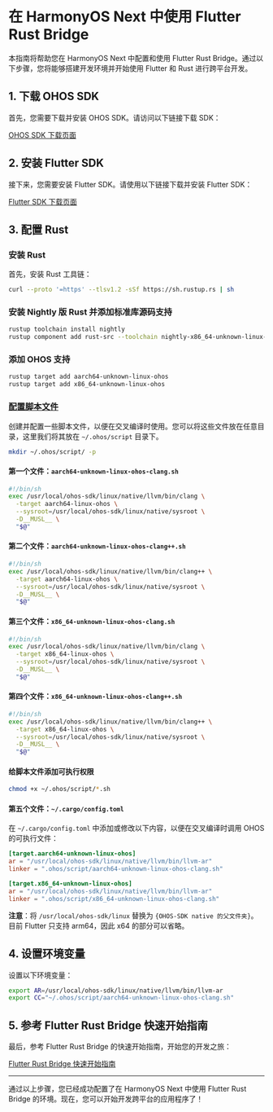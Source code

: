 # 在 HarmonyOS Next 中使用 Flutter Rust Bridge

本指南将帮助您在 HarmonyOS Next 中配置和使用 Flutter Rust Bridge。通过以下步骤，您将能够搭建开发环境并开始使用 Flutter 和 Rust 进行跨平台开发。

## 1. 下载 OHOS SDK

首先，您需要下载并安装 OHOS SDK。请访问以下链接下载 SDK：

[OHOS SDK 下载页面](https://developer.huawei.com/consumer/cn/download/)

## 2. 安装 Flutter SDK

接下来，您需要安装 Flutter SDK。请使用以下链接下载并安装 Flutter SDK：

[Flutter SDK 下载页面](https://gitee.com/harmonycommando_flutter/flutter)

## 3. 配置 Rust

### 安装 Rust

首先，安装 Rust 工具链：

```bash
curl --proto '=https' --tlsv1.2 -sSf https://sh.rustup.rs | sh
```

### 安装 Nightly 版 Rust 并添加标准库源码支持

```bash
rustup toolchain install nightly
rustup component add rust-src --toolchain nightly-x86_64-unknown-linux-gnu
```

### 添加 OHOS 支持

```bash
rustup target add aarch64-unknown-linux-ohos
rustup target add x86_64-unknown-linux-ohos
```

### [配置脚本文件](http://bbs.itying.com/topic/675133df3f816201296481a6)

创建并配置一些脚本文件，以便在交叉编译时使用。您可以将这些文件放在任意目录，这里我们将其放在 `~/.ohos/script` 目录下。

```bash
mkdir ~/.ohos/script/ -p
```

#### 第一个文件：`aarch64-unknown-linux-ohos-clang.sh`

```bash
#!/bin/sh
exec /usr/local/ohos-sdk/linux/native/llvm/bin/clang \
  -target aarch64-linux-ohos \
  --sysroot=/usr/local/ohos-sdk/linux/native/sysroot \
  -D__MUSL__ \
  "$@"
```

#### 第二个文件：`aarch64-unknown-linux-ohos-clang++.sh`

```bash
#!/bin/sh
exec /usr/local/ohos-sdk/linux/native/llvm/bin/clang++ \
  -target aarch64-linux-ohos \
  --sysroot=/usr/local/ohos-sdk/linux/native/sysroot \
  -D__MUSL__ \
  "$@"
```

#### 第三个文件：`x86_64-unknown-linux-ohos-clang.sh`

```bash
#!/bin/sh
exec /usr/local/ohos-sdk/linux/native/llvm/bin/clang \
  -target x86_64-linux-ohos \
  --sysroot=/usr/local/ohos-sdk/linux/native/sysroot \
  -D__MUSL__ \
  "$@"
```

#### 第四个文件：`x86_64-unknown-linux-ohos-clang++.sh`

```bash
#!/bin/sh
exec /usr/local/ohos-sdk/linux/native/llvm/bin/clang++ \
  -target x86_64-linux-ohos \
  --sysroot=/usr/local/ohos-sdk/linux/native/sysroot \
  -D__MUSL__ \
  "$@"
```

#### 给脚本文件添加可执行权限

```bash
chmod +x ~/.ohos/script/*.sh
```

#### 第五个文件：`~/.cargo/config.toml`

在 `~/.cargo/config.toml` 中添加或修改以下内容，以便在交叉编译时调用 OHOS 的可执行文件：

```toml
[target.aarch64-unknown-linux-ohos]
ar = "/usr/local/ohos-sdk/linux/native/llvm/bin/llvm-ar"
linker = ".ohos/script/aarch64-unknown-linux-ohos-clang.sh"

[target.x86_64-unknown-linux-ohos]
ar = "/usr/local/ohos-sdk/linux/native/llvm/bin/llvm-ar"
linker = ".ohos/script/x86_64-unknown-linux-ohos-clang.sh"
```

**注意**：将 `/usr/local/ohos-sdk/linux` 替换为 `{OHOS-SDK native 的父文件夹}`。目前 Flutter 只支持 arm64，因此 x64 的部分可以省略。

## 4. 设置环境变量

设置以下环境变量：

```bash
export AR=/usr/local/ohos-sdk/linux/native/llvm/bin/llvm-ar
export CC="~/.ohos/script/aarch64-unknown-linux-ohos-clang.sh"
```

## 5. 参考 Flutter Rust Bridge 快速开始指南

最后，参考 Flutter Rust Bridge 的快速开始指南，开始您的开发之旅：

[Flutter Rust Bridge 快速开始指南](https://trdthg.github.io/flutter_rust_bindgen_book_zh/quickstart.html)

---

通过以上步骤，您已经成功配置了在 HarmonyOS Next 中使用 Flutter Rust Bridge 的环境。现在，您可以开始开发跨平台的应用程序了！